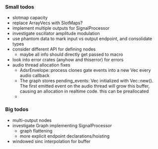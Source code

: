 ### Small todos
- slotmap capacity
- replace ArrayVecs with SlotMaps?
- implement multiple outputs for SignalProcessor
- investigate oscillator amplitude modulation
- use phantom data to mark input vs output endpoint, and consolidate types
- consider different API for defining nodes
  - maybe all info should directly get passed to macro
- look into error crates (anyhow and thiserror) for errors
- audio thread allocation fixes
  - AdsrEnvelope::process clones gate events into a new Vec every audio callback
  - The graph stores pending_events: Vec<PendingEvent> initialized with Vec::new(). The first emitted event on the audio thread will grow this buffer, causing an allocation in realtime code. this can be preallocated
  -

### Big todos
- multi-output nodes
- investigate Graph implementing SignalProcessor
  - graph flattening
  - more explicit endpoint declarations/hoisting
- windowed sinc interpolation for buffer
